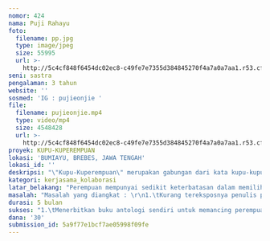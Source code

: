 ```yaml
---
nomor: 424
nama: Puji Rahayu
foto:
  filename: pp.jpg
  type: image/jpeg
  size: 55995
  url: >-
    http://5c4cf848f6454dc02ec8-c49fe7e7355d384845270f4a7a0a7aa1.r53.cf2.rackcdn.com/828d3e25-04b8-442c-b9c4-d1f15b82f33b/pp.jpg
seni: sastra
pengalaman: 3 tahun
website: ''
sosmed: 'IG : pujieonjie '
file:
  filename: pujieonjie.mp4
  type: video/mp4
  size: 4548428
  url: >-
    http://5c4cf848f6454dc02ec8-c49fe7e7355d384845270f4a7a0a7aa1.r53.cf2.rackcdn.com/ee977dce-c215-4c40-b363-5df8b4c26d9a/pujieonjie.mp4
proyek: KUPU-KUPEREMPUAN
lokasi: 'BUMIAYU, BREBES, JAWA TENGAH'
lokasi_id: ''
deskripsi: "\"Kupu-Kuperempuan\" merupakan gabungan dari kata kupu-kupu dan perempuan. Menggambarkan perempuan seperti kupu-kupu yang bermertamofosa, dari ulat menjadi kepompong dan kemudian menjadi kupu-kupu; mengalami keadaan yang buruk, lalu bertahan, berintrospeksi memperbaiki diri, berjuang agar tidak terus ambruk, yang akhirnya suatu keindahan yang membuat takjub.\r\n\r\nProyek ini berbentuk rangkaian, yaitu penerbitan 2 buku antologi puisi dan pertunjukan kolaborasi. Satu buku antologi puisi pemohon, yang diharapkan bisa memancing perempuan penulis lain untuk berkarya. Buku kedua adalah kumpulan puisi dari 69 untuk perempuan-perempuan yang berani menularkan semangatnya untuk bangkit dan menuangkannya lewat tulisan atau puisi yang bertema ODE KEPADA SENDIRI. Rangkaian ketiga adalah acara launching buku kedua yang disertai penampilan dari 30 perempuan lain dalam berbagai bidang seni seperti tari, teater, pelukis, pemusik dan pelaku kriya lain. Untuk menggenapi menjadi 100, ditampilkan pula 1 tim lelaki yang menggambarkan bahwa dalam seni kami setara, bahwa lelaki pun mendukung perempuan dalam berkarya dan bahkan melengkapi kami. \r\n\r\nKedua buku yang diterbitkan akan diberikan gratis kepada penulis yang berkontribusi di buku kedua, ke perpustakaan daerah dan atau diberikan kepada kemunitas lain yang tertarik. "
kategori: kerjasama_kolaborasi
latar_belakang: "Perempuan mempunyai sedikit keterbatasan dalam memilih, salah satunya mengikuti passion, bahkan pemohon sempat mengalaminya sendiri. Stigma bahwa perempuan hanya cukup masak, macak manak sangat mengakar. Perempuan tidak perlu terlalu pintar, tidak perlu rajin baca buku, tidak perlu sok terkenal, tidak perlu keluar rumah kalau tidak \"penting\", atau dianggap mau jadi apa kalau hanya belanja buku dan menulis tidak jelas. Doktrin seperti itu tentu akan menambah tekanan terhadap perempuan. Apa-apa dibatasi, bahkan untuk konsen untuk menulis. Makinlah tertutup wawasannya, dan makin tertutup relasi yang besar kemungkinan bisa membuat dia mempunyai semangat menjalani hidup. \r\n\r\nKarena beban perempuan yang \"tidak terlihat\" ini yang menggugah pemohon untuk mengajukan proyek ini. Pemohon ingin mengapresiasi dan berterimakasih kepada mereka yang berterimakasih dan memberikan selamat kepada dirinya sendiri, karena telah bertahan, bangkit dan tetap berjuang di dalam kehidupan. Itulah mengapa tema puisi di buku kedua adalah \"ode kepada diri sendiri'.\r\n"
masalah: "Masalah yang diangkat : \r\n1.\tKurang tereksposnya penulis perempuan. Bisa karena tidak berani atau minder, khawatir tidak akan ada yang mengapresiasi, tidak ada ruang untuk menunjukan karyanya,  atau kurangnya relasi yang bisa menjembatani potensi menulis yang dimiliki. \r\n2.\tMenurut survey, perempuan mengalami mental illness seperti depresi, anxiety dan PTSD lebih banyak ketimbang lelaki. Salah satu cara self healing yang paling sederhana namun berdampak besar adalah menulis. \r\n3.\tJarang sekali ada pagelaran yang bisa menghimpun para perempuan yang sebenarnya memiliki potensi untuk menampilkannya secara bersama-sama.\r\n\r\nDetail konsep : \r\nLaunching buku pertama, diikuti dua kali roadshow sembari mencoba mengenalkan dan mencari para penulis yang belum terekspos. launching buku kedua dihadiri oleh para penulis yang berkontributor, yang juga diberikan waktu kepada para perempuan yang bersedia seperti  penari, pemusik, penulis, pemain teater, pelukis, pelaku kriya lain, untuk mengisi acara tersebut. 1 tim lelaki akan mengiri acara kami hingga selesai. \r\n"
durasi: 5 bulan
sukses: "1.\tMenerbitkan buku antologi sendiri untuk memancing perempuan lain berkarya khususnya dalam menulis. \r\n2.\tMenemukan perempuan penulis dan menerbitkan buku antologi puisi 69 penulis perempuan dengan berbagai latar belakang, profesi, usia. \r\n3.\tMenyalurkan, membuka jalan, memberi info relasi kepada para perempuan untuk mengembangkan potensi menulis.\r\n4.\tMengumpulkan perempuan-perempuan berpotensi dalam berbagai bidang dalam satu pagelaran.\r\n5.\tMendukung dan mengapreasiasi para perempuan yang sedang atau sudah berhasil bertahan dan bangkit dari keterpurukan.\r\n6.\tMenunjukan bahwa perempuan dan lelaki bisa berkarya bersama dan saling mendukung."
dana: '30'
submission_id: 5a9f77e1bcf7ae05998f09fe
---
```

